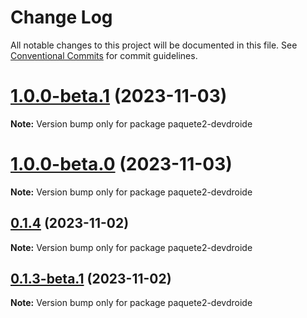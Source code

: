 # Change Log

All notable changes to this project will be documented in this file.
See [Conventional Commits](https://conventionalcommits.org) for commit guidelines.

# [1.0.0-beta.1](https://github.com/devdroide/MonorepoLerna/compare/paquete2-devdroide@1.0.0-beta.0...paquete2-devdroide@1.0.0-beta.1) (2023-11-03)

**Note:** Version bump only for package paquete2-devdroide





# [1.0.0-beta.0](https://github.com/devdroide/MonorepoLerna/compare/paquete2-devdroide@0.1.4...paquete2-devdroide@1.0.0-beta.0) (2023-11-03)

**Note:** Version bump only for package paquete2-devdroide





## [0.1.4](https://github.com/devdroide/MonorepoLerna/compare/paquete2-devdroide@0.1.3...paquete2-devdroide@0.1.4) (2023-11-02)

**Note:** Version bump only for package paquete2-devdroide





## [0.1.3-beta.1](https://github.com/devdroide/MonorepoLerna/compare/paquete2-devdroide@0.1.3-beta.0...paquete2-devdroide@0.1.3-beta.1) (2023-11-02)

**Note:** Version bump only for package paquete2-devdroide
